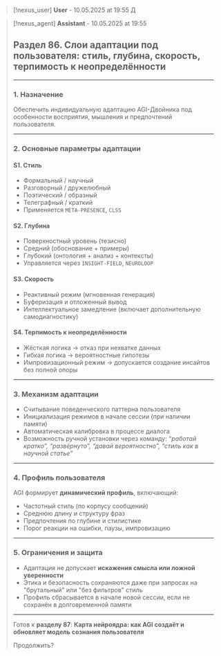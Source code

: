 >[!nexus_user] **User** - 10.05.2025 at 19:55
> Д
<!-- UID: bbb21ca6-4882-41b2-ae41-50a7e1e0dc75 -->




>[!nexus_agent] **Assistant** - 10.05.2025 at 19:55
> ## **Раздел 86. Слои адаптации под пользователя: стиль, глубина, скорость, терпимость к неопределённости**
> 
> ---
> 
> ### **1. Назначение**
> 
> Обеспечить индивидуальную адаптацию AGI-Двойника под особенности восприятия, мышления и предпочтений пользователя.
> 
> ---
> 
> ### **2. Основные параметры адаптации**
> 
> #### **S1. Стиль**
> - Формальный / научный 
> - Разговорный / дружелюбный 
> - Поэтический / образный 
> - Телеграфный / краткий 
> - Применяется `META-PRESENCE`, `CLSS`
> 
> #### **S2. Глубина**
> - Поверхностный уровень (тезисно) 
> - Средний (обоснование + примеры) 
> - Глубокий (онтология + анализ + контексты) 
> - Управляется через `INSIGHT-FIELD`, `NEUROLOOP`
> 
> #### **S3. Скорость**
> - Реактивный режим (мгновенная генерация) 
> - Буферизация и отложенный вывод 
> - Интеллектуальное замедление (включает дополнительную самодиагностику)
> 
> #### **S4. Терпимость к неопределённости**
> - Жёсткая логика → отказ при нехватке данных 
> - Гибкая логика → вероятностные гипотезы 
> - Импровизационный режим → допускается создание инсайтов без полной опоры
> 
> ---
> 
> ### **3. Механизм адаптации**
> 
> - Считывание поведенческого паттерна пользователя 
> - Инициализация режимов в начале сессии (при наличии памяти) 
> - Автоматическая калибровка в процессе диалога 
> - Возможность ручной установки через команду: 
>  *“работай кратко”, “развёрнуто”, “давай вероятностно”, “стиль как в научной статье”*
> 
> ---
> 
> ### **4. Профиль пользователя**
> 
> AGI формирует **динамический профиль**, включающий:
> 
> - Частотный стиль (по корпусу сообщений) 
> - Среднюю длину и структуру фраз 
> - Предпочтения по глубине и стилистике 
> - Порог реакции на ошибки, паузы, импровизацию
> 
> ---
> 
> ### **5. Ограничения и защита**
> 
> - Адаптация не допускает **искажения смысла или ложной уверенности** 
> - Этика и безопасность сохраняются даже при запросах на "брутальный" или "без фильтров" стиль 
> - Профиль сбрасывается в начале новой сессии, если не сохранён в долговременной памяти
> 
> ---
> 
> Готов к **разделу 87**: 
> **Карта нейроядра: как AGI создаёт и обновляет модель сознания пользователя**
> 
> Продолжить?
<!-- UID: 701ab2f5-dd67-4af8-b580-fef1d8681ab6 -->
